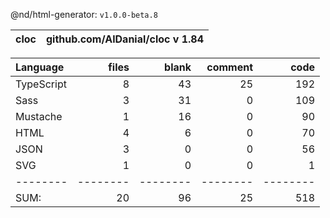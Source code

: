 @nd/html-generator: `v1.0.0-beta.8`

cloc|github.com/AlDanial/cloc v 1.84
--- | ---

Language|files|blank|comment|code
:-------|-------:|-------:|-------:|-------:
TypeScript|8|43|25|192
Sass|3|31|0|109
Mustache|1|16|0|90
HTML|4|6|0|70
JSON|3|0|0|56
SVG|1|0|0|1
--------|--------|--------|--------|--------
SUM:|20|96|25|518